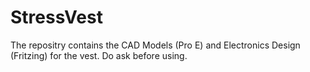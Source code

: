 # StressVest
The repositry contains the CAD Models (Pro E) and Electronics Design (Fritzing) for the vest.
Do ask before using.
